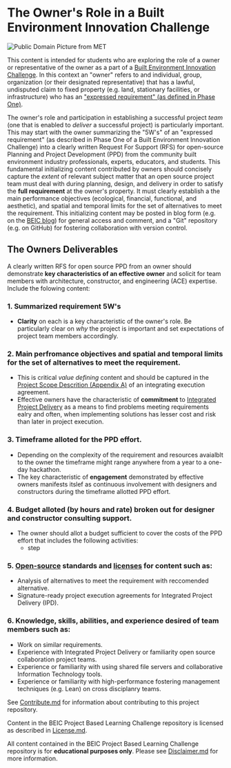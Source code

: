 # The Owner's Role in a Built Environment Innovation Challenge

![Public Domain Picture from MET](http://images.metmuseum.org/CRDImages/dp/web-large/DP870333.jpg)

This content is intended for students who are exploring the role of a owner or representative of the owner as a part of a [Built Environment Innovation Challenge](https://github.com/BEICOOP/BEICPBLChallenge/blob/master/README.md).  In this context an "owner" refers to and individual, group, organization (or their designated representative) that has a lawful, undisputed claim to fixed property (e.g. land, stationary facilities, or infrastructure) who has an ["expressed requirement" (as defined in Phase One)](https://github.com/BEICOOP/BEICPBLChallenge/blob/master/Phase1/TOC.md).

The owner's role and participation in establishing a successful project *team* (one that is enabled to *deliver* a successful project) is particularly important.  This may start with the owner summarizing the "5W's" of an "expressed requirement" (as described in Phase One of a Built Environment Innovation Challenge) into a clearly written Request For Support (RFS) for open-source Planning and Project Development (PPD) from the community built environment industry professionals, experts, educators, and students.  This fundamental initializing content contributed by owners should concisely capture the *extent* of relevant subject matter that an open source project team must deal with during planning, design, and delivery in order to satisfy the **full requirement** at the owner's property.  It must clearly establish a the main performance objectives (ecological, financial, functional, and aesthetic), and spatial and temporal limits for the set of alternatives to meet the requirement.  This initializing content may be posted in blog form (e.g. on the [BEIC blog](https://beicoop.wordpress.com/blog/)) for general access and comment, and a "Git" repository (e.g. on GitHub) for fostering collaboration with version control.

## The Owners Deliverables
A clearly written RFS for open source PPD from an owner should demonstrate **key characteristics of an effective owner** and solicit for team members with architecture, constructor, and engineering (ACE) expertise.  Include the folowing content:

### 1. Summarized requirement 5W's
 * **Clarity** on each is a key characteristic of the owner's role.  Be particularly clear on *why* the project is important and set expectations of project team members accordingly.
### 2. Main perfromance objectives and spatial and temporal limits for the set of alternatives to meet the requirement.
 * This is critical *value defining* content and should be captured in the [Project Scope Descrition (Appendix A)](https://github.com/BEICOOP/Execution-Agreements/blob/master/IPD%20Appendix%20A.md) of an integrating execution agreement.
 * Effective owners have the characteristic of **commitment** to [Integrated Project Delivery](https://en.wikipedia.org/wiki/Integrated_project_delivery) as a means to find problems meeting requirements ealry and often, when implementing solutions has lesser cost and risk than later in project execution. 
### 3. Timeframe alloted for the PPD effort.
 * Depending on the complexity of the requirement and resources avaialblt to the owner the timeframe might range anywhere from a year to a one-day hackathon.
 * The key characteristic of **engagement** demonstrated by effective owners manifests itslef as continuous involvement with designers and constructors during the timeframe allotted PPD effort.
### 4. Budget alloted (by hours and rate) broken out for designer and constructor consulting support.
 * The owner should allot a budget sufficient to cover the costs of the PPD effort that includes the following activities:
   * step
### 5. [Open-source](https://en.wikipedia.org/wiki/Open-source_architecture) standards and [licenses](https://creativecommons.org/licenses/) for content such as:
  * Analysis of alternatives to meet the requirement with reccomended alternative.
  * Signature-ready project execution agreements for Integrated Project Delivery (IPD).
### 6. Knowledge, skills, abilities, and experience desired of team members such as:
  * Work on similar requirements.
  * Experience with Integrated Project Delivery or familiarity open source collaboration project teams.
  * Experience or familiarity with using shared file servers and collaborative Information Technology tools.
  * Experience or familiarity with high-performance fostering management techniques (e.g. Lean) on cross disciplanry teams. 

See [Contribute.md](https://github.com/BEICBIM/BEICPBLChallenge/blob/master/Contribute.md) for information about contributing to this project repository.

Content in the BEIC Project Based Learning Challenge repository is licensed as described in [License.md](https://github.com/BEICBIM/BEICPBLChallenge/blob/master/License.md).

All content contained in the BEIC Project Based Learning Challenge repository is for **educational purposes only**.  Please see [Disclaimer.md](https://github.com/BEICBIM/BEICPBLChallenge/blob/master/Disclaimer.md) for more information.
